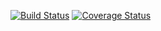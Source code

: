 [![Build Status](https://travis-ci.org/olOwOlo/github-lab.svg?branch=master)](https://travis-ci.org/olOwOlo/github-lab)
[![Coverage Status](https://coveralls.io/repos/github/olOwOlo/github-lab/badge.svg?branch=master)](https://coveralls.io/github/olOwOlo/github-lab?branch=master)
